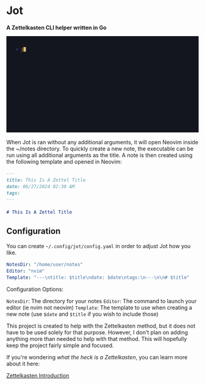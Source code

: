 # Jot

**A Zettelkasten CLI helper written in Go**

<img alt="Welcome to Jot" src="./assets/jot_demo.gif" width="600" />

When Jot is ran without any additional arguments, it will open Neovim inside the ~/notes directory.
To quickly create a new note, the executable can be run using all additional arguments as the title.
A note is then created using the following template and opened in Neovim:

```markdown
---
title: This Is A Zettel Title
date: 06/27/2024 02:30 AM
tags:
---

# This Is A Zettel Title
```

## Configuration

You can create `~/.config/jot/config.yaml` in order to adjust Jot how you like.

```yaml
NotesDir: "/home/user/notes"
Editor: "nvim"
Template: "---\ntitle: $title\ndate: $date\ntags:\n---\n\n# $title"
```

Configuration Options:

`NotesDir`: The directory for your notes
`Editor`: The command to launch your editor (ie nvim not neovim)
`Template`: The template to use when creating a new note (use `$date` and `$title` if you wish to include those)

This project is created to help with the Zettelkasten method, but it does not have to be used solely for that purpose.
However, I don't plan on adding anything more than needed to help with that method.
This will hopefully keep the project fairly simple and focused.

If you're wondering *what the heck is a Zettelkasten*, you can learn more about it here:

[Zettelkasten Introduction](https://zettelkasten.de/introduction/)
